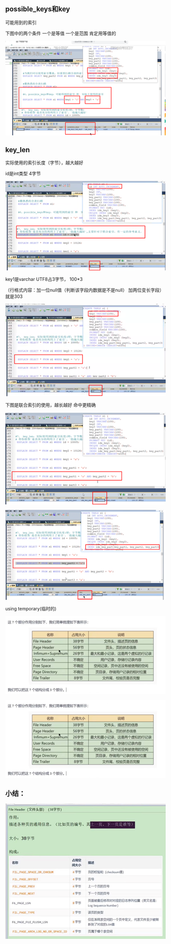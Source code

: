 possible_keys和key
---

可能用到的索引

下图中的两个条件 一个是等值 一个是范围 肯定用等值的

![img_218.png](img_218.png)


key_len
---

实际使用的索引长度（字节），越大越好

id是int类型 4字节 

![img_219.png](img_219.png)

key1是varchar UTF8占3字节， 100*3 

（行格式内容：加一位null值（判断该字段内数据是不是null） 加两位变长字段） 就是303 

![img_220.png](img_220.png)

下图是联合索引的使用，越长越好 命中更精确

![img_222.png](img_222.png)

![img_221.png](img_221.png)

using temporary(临时的)

![img_50.png](img_50.png)


![img_51.png](img_51.png)

小结：
---

![img_52.png](img_52.png)